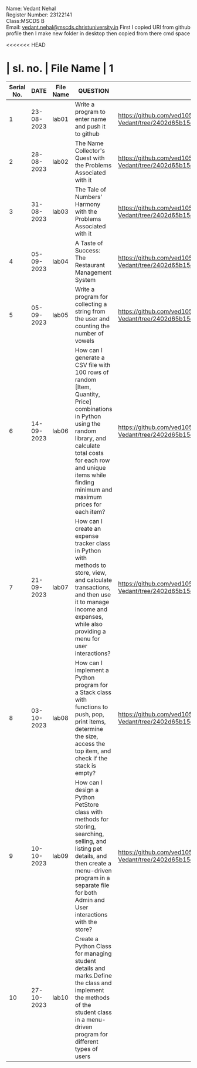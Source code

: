 Name: Vedant Nehal   
Register Number: 23122141  
Class:MSCDS B   
Email: vedant.nehal@mscds.christuniversity.in
First I copied URl from github  profile then I make new folder in desktop then copied from there cmd space 



<<<<<<< HEAD

| sl. no. | File Name | 
1           
=======
|Serial No.|    DATE     |  File Name       |                     QUESTION                         |      File Link            |             
|----------|------------ | -----------------|------------------------------------------------------|---------------------------|
|   1      |  23-08-2023 |      lab01       |  Write a program to enter name and push it to github |https://github.com/ved105205/MscDSB-MDS171-23122141-Vedant/tree/2402d65b15d0b586eea000e144229609766f4e54/Lab01 |
|   2      |  28-08-2023 |      lab02       |  The Name Collector's Quest with the Problems Associated with it |  https://github.com/ved105205/MscDSB-MDS171-23122141-Vedant/tree/2402d65b15d0b586eea000e144229609766f4e54/lab02 |
|   3      |  31-08-2023 |      lab03       |  The Tale of Numbers' Harmony with the Problems Associated with it | https://github.com/ved105205/MscDSB-MDS171-23122141-Vedant/tree/2402d65b15d0b586eea000e144229609766f4e54/lab03     |
|   4      |  05-09-2023 |      lab04       |  A Taste of Success: The Restaurant Management System | https://github.com/ved105205/MscDSB-MDS171-23122141-Vedant/tree/2402d65b15d0b586eea000e144229609766f4e54/lab04 |
|   5      |  05-09-2023 |      lab05       |  Write a program for collecting a string from the user and counting the number of vowels | https://github.com/ved105205/MscDSB-MDS171-23122141-Vedant/tree/2402d65b15d0b586eea000e144229609766f4e54/lab05  |
|   6      |  14-09-2023 |      lab06       |  How can I generate a CSV file with 100 rows of random [Item, Quantity, Price] combinations in Python using the random library, and calculate total costs for each row and unique items while finding minimum and maximum prices for each item? | https://github.com/ved105205/MscDSB-MDS171-23122141-Vedant/tree/2402d65b15d0b586eea000e144229609766f4e54/lab06  |
|   7      |  21-09-2023 |      lab07       |  How can I create an expense tracker class in Python with methods to store, view, and calculate transactions, and then use it to manage income and expenses, while also providing a menu for user interactions? | https://github.com/ved105205/MscDSB-MDS171-23122141-Vedant/tree/2402d65b15d0b586eea000e144229609766f4e54/lab07  |
|   8      |  03-10-2023 |      lab08       |  How can I implement a Python program for a Stack class with functions to push, pop, print items, determine the size, access the top item, and check if the stack is empty? | https://github.com/ved105205/MscDSB-MDS171-23122141-Vedant/tree/2402d65b15d0b586eea000e144229609766f4e54/lab08   | 
|   9      |  10-10-2023 |      lab09       |  How can I design a Python PetStore class with methods for storing, searching, selling, and listing pet details, and then create a menu-driven program in a separate file for both Admin and User interactions with the store? | https://github.com/ved105205/MscDSB-MDS171-23122141-Vedant/tree/2402d65b15d0b586eea000e144229609766f4e54/lab09|
|  10       | 27-10-2023  |      lab10       | Create a Python Class for managing student details and marks.Define the class and implement the methods of the student class in a menu-driven program for different types of users   |  
  
